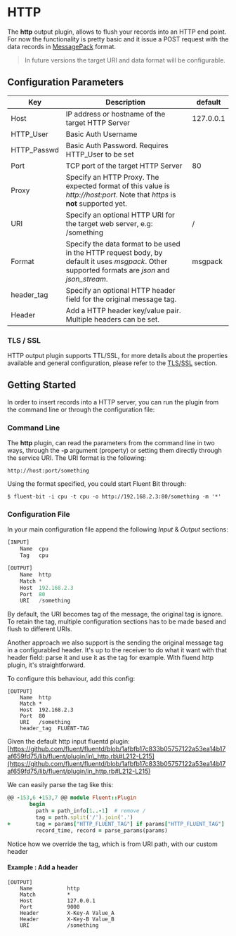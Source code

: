# HTTP

The **http** output plugin, allows to flush your records into an HTTP end point. For now the functionality is pretty basic and it issue a POST request with the data records in [MessagePack](http://msgpack.org) format.

> In future versions the target URI and data format will be configurable.

## Configuration Parameters

| Key         | Description          | default           |
|-------------|----------------------|-------------------|
| Host        | IP address or hostname of the target HTTP Server | 127.0.0.1 |
| HTTP_User   | Basic Auth Username |         |
| HTTP_Passwd | Basic Auth Password. Requires HTTP_User to be set |         |
| Port        | TCP port of the target HTTP Server | 80 |
| Proxy       | Specify an HTTP Proxy. The expected format of this value is _http://host:port_. Note that _https_ is __not__ supported yet. ||
| URI         | Specify an optional HTTP URI for the target web server, e.g: /something  | / |
| Format      | Specify the data format to be used in the HTTP request body, by default it uses _msgpack_. Other supported formats are _json_ and _json_stream_. | msgpack |
| header_tag | Specify an optional HTTP header field for the original message tag. |         |
| Header     | Add a HTTP header key/value pair. Multiple headers can be set. |         |

### TLS / SSL

HTTP output plugin supports TTL/SSL, for more details about the properties available and general configuration, please refer to the [TLS/SSL](../configuration/tls_ssl.md) section.

## Getting Started

In order to insert records into a HTTP server, you can run the plugin from the command line or through the configuration file:

### Command Line

The **http** plugin, can read the parameters from the command line in two ways, through the **-p** argument \(property\) or setting them directly through the service URI. The URI format is the following:

```text
http://host:port/something
```

Using the format specified, you could start Fluent Bit through:

```text
$ fluent-bit -i cpu -t cpu -o http://192.168.2.3:80/something -m '*'
```

### Configuration File

In your main configuration file append the following _Input_ & _Output_ sections:

```python
[INPUT]
    Name  cpu
    Tag   cpu

[OUTPUT]
    Name  http
    Match *
    Host  192.168.2.3
    Port  80
    URI   /something
```

By default, the URI becomes tag of the message, the original tag is ignore. To retain the tag, multiple configuration sections has to be made based and flush to different URIs.

Another approach we also support is the sending the original message tag in a configurabled header. It's up to the receiver to do what it want with that header field: parse it and use it as the tag for example. With fluend http plugin, it's straightforward.

To configure this behaviour, add this config:

```text
[OUTPUT]
    Name  http
    Match *
    Host  192.168.2.3
    Port  80
    URI   /something
    header_tag  FLUENT-TAG
```

Given the default http input fluentd plugin: [https://github.com/fluent/fluentd/blob/1afbfb17c833b05757122a53ea14b17af659fd75/lib/fluent/plugin/in\_http.rb\#L212-L215](https://github.com/fluent/fluentd/blob/1afbfb17c833b05757122a53ea14b17af659fd75/lib/fluent/plugin/in_http.rb#L212-L215)

We can easily parse the tag like this:

```ruby
@@ -153,6 +153,7 @@ module Fluent::Plugin
       begin
         path = path_info[1..-1]  # remove /
         tag = path.split('/').join('.')
+        tag = params["HTTP_FLUENT_TAG"] if params["HTTP_FLUENT_TAG"]
         record_time, record = parse_params(params)
```

Notice how we override the tag, which is from URI path, with our custom header

#### Example : Add a header

```
[OUTPUT]
    Name           http
    Match          *
    Host           127.0.0.1
    Port           9000
    Header         X-Key-A Value_A
    Header         X-Key-B Value_B
    URI            /something
```

